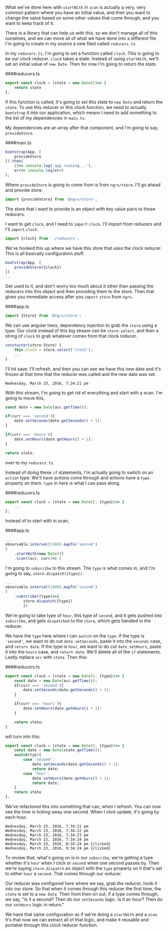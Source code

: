 What we've done here with `startWith` in `scan` is actually a very, very common pattern where you have an initial value, and then you want to change the value based on some other values that come through, and you want to keep track of it.

There is a library that can help us with this, so we don't manage all of this ourselves, and we can move all of what we have done into a different file. I'm going to create in my source a new filed called `reducers.ts`.

In my `reducers.ts`, I'm going to set a function called `clock`. This is going to be our clock reducer. `clock` takes a state. Instead of using `startWith`, we'll set an initial value of `new Date`. Then for now I'm going to return the state.

####reducers.ts
```javascript
export const clock = (state = new Date())=> {
    return state
};
```

If this function is called, it's going to set this state to `new Date` and return the `state`. To use this reducer or this clock function, we need to actually `bootstrap` it into our application, which means I need to add something to the list of my dependencies in `main.ts`.

My dependencies are an array after that component, and I'm going to say, `provideStore`. 

####main.ts
```javascript
bootstrap(App, [
    provideStore
]).then(
    ()=> console.log('app running...'),
    err=> console.log(err)
);
```

Where `provideStore` is going to come from is from `ngrx/store`. I'll go ahead and provide store. 

```javascript
import {provideStore} from '@ngrx/store';
```

The store that I want to provide is an object with key value pairs to those reducers.

I want to get `clock`, and I need to `import` `clock`. I'll import from reducers and I'll `import` `clock`. 

```javascript
import {clock} from './reducers';
```

We've hooked this up where we have this store that uses the clock reducer. This is all basically configuration stuff.

```javascript
bootstrap(App, [
    provideStore({clock})
])
...
```

Get used to it, and don't worry too much about it other than passing the reducers into this object and then providing them to the store. Then that gives you immediate access after you `import` `store` from `ngrx`.

####app.ts
```javascript
import {Store} from '@ngrx/store';
```

We can use angular twos, dependency injection to grab the `store` using a type. Our clock instead of this big stream can be `store.select`, and then a string of `clock` to grab whatever comes from that clock reducer.

```javascript
constuctor(store:Store) {
    this.clock = store.select('clock');
    ...
}
```

I'll hit save. I'll refresh, and then you can see we have this new date and it's frozen at that time that the reducer was called and the new date was set.

```
Wednesday, March 23, 2016, 7:34:21 pm
```

With this stream, I'm going to get rid of everything and start with a scan. I'm going to move this, 

```javascript
const date = new Date(acc.getTime());

if(curr === 'second'){
    date.setSeconds(date.getSeconds() + 1);
}

if(curr === 'hours'){
    date.setHours(date.getHours() + 1);
}

return state;
```

over to my `reducers.ts`.

Instead of doing these `if` statements, I'm actually going to switch on an `action` type. We'll have actions come through and actions have a `type` property on them. `type` in here is what I can pass along. 

####reducers.ts
```javascript
export const clock = (state = new Date(), {type})=> {
    ...
};
```

Instead of to start with in scan, 

####app.ts
```javascript
...
observable.interval(1000).mapTo('second')
)
    .startWith(new Date())
    .scan((acc, curr)=> )
```

I'm going to `subscribe` to this stream. The `type` is what comes in, and I'm going to say, `store.dispatch({type})`. 

```javascript
...
observable.interval(1000).mapTo('second')
)
    .subscribe((type)=>{
        store.dispatch({type})
        })
```


We're going to take type of `hour`, this type of `second`, and it gets pushed into `subscribe`, and gets `dispatched` to the `store`, which gets handled in the reducer.

We have the `type` here where I can `switch` on the `type`. If the type is `'second'`, we want to do cut `date.setSeconds`, paste it into the `seconds` case, and `return date`. If the type is `hour`, we want to do cut `date.setHours`, paste it into the `hours` case, and `return date`. We'll delete all of the `if` statements. Lastly replace `acc` with `state`. Then this:

####reducers.ts
```javascript
export const clock = (state = new Date(), {type})=> {
    const date = new Date(acc.getTime());
    if(curr === 'second'){
        date.setSeconds(date.getSeconds() + 1);
    }

    if(curr === 'hours'){
        date.setHours(date.getHours() + 1);
    }

    return state;
}
```
will turn into this:

```javascript
export const clock = (state = new Date(), {type})=> {
    const date = new Date(state.getTime());
    switch(tye){
        case 'second':
            date.setSeconds(date.getSeconds() + 1);
            return date;
        case 'hour':
            date.setHours(date.getHours() + 1);
            return date;
    }
    return state
};
```
We've refactored this into something that can, when I refresh. You can now see the time is ticking away one second. When I click update, it's going by each hour.

```
Wednesday, March 23, 2016, 7:34:21 pm
Wednesday, March 23, 2016, 7:34:22 pm
Wednesday, March 23, 2016, 7:34:23 pm
Wednesday, March 23, 2016, 7:34:24 pm
Wednesday, March 23, 2016, 8:34:24 pm {clicked}
Wednesday, March 23, 2016, 9:34:24 pm {clicked}
```

To review that, what's going on is in our `subscribe`, we're getting a type whether it's `hour` when I click or `second` when one second passes by. Then we're saying `store.dispatch` an object with the `type` property on it that's set to either `hour` a `second`. That comes through our reducer.

Our reducer was configured here where we say, grab the reducer, hook it into our store. So that when it comes through this reducer the first time, the `state` is set to a `new Date`. Then from then on out, if a type comes through, we say, "Is it a second? Then do our `setSeconds` logic. Is it an hour? Then do our `setHours` logic in return."

We have that same configuration as if we're doing a `startWith` and a `scan`. It's that now we can extract all of that logic, and make it reusable and portable through this clock reducer function.
